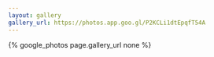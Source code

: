 ```yaml
---
layout: gallery
gallery_url: https://photos.app.goo.gl/P2KCLi1dtEpqfT54A
---
```


{% google_photos page.gallery_url none %}
